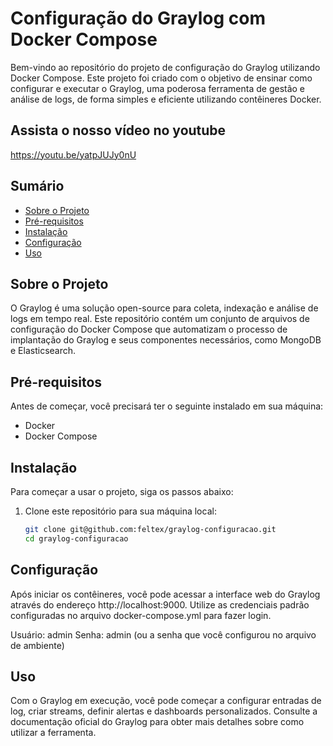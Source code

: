 # Configuração do Graylog com Docker Compose

Bem-vindo ao repositório do projeto de configuração do Graylog utilizando Docker Compose. Este projeto foi criado com o objetivo de ensinar como configurar e executar o Graylog, uma poderosa ferramenta de gestão e análise de logs, de forma simples e eficiente utilizando contêineres Docker.

## Assista o nosso vídeo no youtube

https://youtu.be/yatpJUJy0nU



## Sumário

- [Sobre o Projeto](#sobre-o-projeto)
- [Pré-requisitos](#pré-requisitos)
- [Instalação](#instalação)
- [Configuração](#configuração)
- [Uso](#uso)

## Sobre o Projeto

O Graylog é uma solução open-source para coleta, indexação e análise de logs em tempo real. Este repositório contém um conjunto de arquivos de configuração do Docker Compose que automatizam o processo de implantação do Graylog e seus componentes necessários, como MongoDB e Elasticsearch.

## Pré-requisitos

Antes de começar, você precisará ter o seguinte instalado em sua máquina:

- Docker
- Docker Compose

## Instalação

Para começar a usar o projeto, siga os passos abaixo:

1. Clone este repositório para sua máquina local:

   ```bash
   git clone git@github.com:feltex/graylog-configuracao.git
   cd graylog-configuracao

## Configuração

 Após iniciar os contêineres, você pode acessar a interface web do Graylog através do endereço http://localhost:9000. Utilize as credenciais padrão configuradas no arquivo docker-compose.yml para fazer login.

Usuário: admin
Senha: admin (ou a senha que você configurou no arquivo de ambiente)

## Uso
Com o Graylog em execução, você pode começar a configurar entradas de log, criar streams, definir alertas e dashboards personalizados. 
Consulte a documentação oficial do Graylog para obter mais detalhes sobre como utilizar a ferramenta.   
